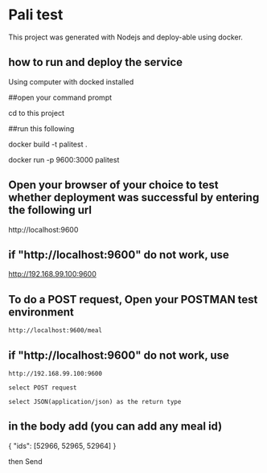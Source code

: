# Pali test

This project was generated with Nodejs and deploy-able using docker.

## how to run and deploy the service

Using computer with docked installed

 ##open your command prompt

 cd to this project

 ##run this following

  docker build -t palitest .

  docker run -p 9600:3000 palitest

 ## Open your browser of your choice to test whether deployment was successful by entering the following url

   http://localhost:9600

 ## if "http://localhost:9600" do not work, use

   http://192.168.99.100:9600

 ## To do a POST request, Open your POSTMAN test environment

    http://localhost:9600/meal

 ## if "http://localhost:9600" do not work, use

    http://192.168.99.100:9600

    select POST request

    select JSON(application/json) as the return type

  ## in the body add (you can add any meal id)

  {
    "ids": [52966, 52965, 52964]
  }

  then Send